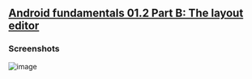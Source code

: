 <h2><a href="https://developer.android.com/codelabs/android-training-layout-editor-part-b?index=..%2F..%2Fandroid-training#9">Android fundamentals 01.2 Part B: The layout editor</a></h2>


<h3>Screenshots</h3>

![image](https://user-images.githubusercontent.com/85056996/162221370-3bbde337-4332-48d7-8fc1-0fa1036d548d.png)
